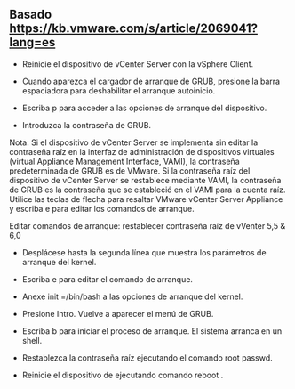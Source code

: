 ## Basado https://kb.vmware.com/s/article/2069041?lang=es

- Reinicie el dispositivo de vCenter Server con la vSphere Client.

- Cuando aparezca el cargador de arranque de GRUB, presione la barra espaciadora para deshabilitar el arranque autoinicio.

- Escriba p para acceder a las opciones de arranque del dispositivo.

- Introduzca la contraseña de GRUB.

   
Nota:
Si el dispositivo de vCenter Server se implementa sin editar la contraseña raíz en la interfaz de administración de dispositivos virtuales (virtual Appliance Management Interface, VAMI), la contraseña predeterminada de GRUB es de VMware.
Si la contraseña raíz del dispositivo de vCenter Server se restablece mediante VAMI, la contraseña de GRUB es la contraseña que se estableció en el VAMI para la cuenta raíz.
Utilice las teclas de flecha para resaltar VMware vCenter Server Appliance y escriba e para editar los comandos de arranque.

Editar comandos de arranque: restablecer contraseña raíz de vVenter 5,5 & 6,0
- Desplácese hasta la segunda línea que muestra los parámetros de arranque del kernel.

- Escriba e para editar el comando de arranque.

- Anexe init =/bin/bash a las opciones de arranque del kernel.

- Presione Intro. Vuelve a aparecer el menú de GRUB.

- Escriba b para iniciar el proceso de arranque. El sistema arranca en un shell.

- Restablezca la contraseña raíz ejecutando el comando root passwd.

- Reinicie el dispositivo de ejecutando comando reboot .